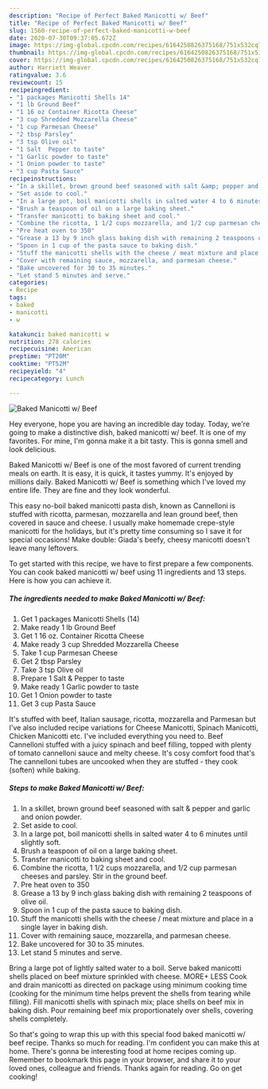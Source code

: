 ```yaml
---
description: "Recipe of Perfect Baked Manicotti w/ Beef"
title: "Recipe of Perfect Baked Manicotti w/ Beef"
slug: 1560-recipe-of-perfect-baked-manicotti-w-beef
date: 2020-07-30T09:37:05.672Z
image: https://img-global.cpcdn.com/recipes/6164250826375168/751x532cq70/baked-manicotti-w-beef-recipe-main-photo.jpg
thumbnail: https://img-global.cpcdn.com/recipes/6164250826375168/751x532cq70/baked-manicotti-w-beef-recipe-main-photo.jpg
cover: https://img-global.cpcdn.com/recipes/6164250826375168/751x532cq70/baked-manicotti-w-beef-recipe-main-photo.jpg
author: Harriett Weaver
ratingvalue: 3.6
reviewcount: 15
recipeingredient:
- "1 packages Manicotti Shells 14"
- "1 lb Ground Beef"
- "1 16 oz Container Ricotta Cheese"
- "3 cup Shredded Mozzarella Cheese"
- "1 cup Parmesan Cheese"
- "2 tbsp Parsley"
- "3 tsp Olive oil"
- "1 Salt  Pepper to taste"
- "1 Garlic powder to taste"
- "1 Onion powder to taste"
- "3 cup Pasta Sauce"
recipeinstructions:
- "In a skillet, brown ground beef seasoned with salt &amp; pepper and garlic and onion powder."
- "Set aside to cool."
- "In a large pot, boil manicotti shells in salted water 4 to 6 minutes until slightly soft."
- "Brush a teaspoon of oil on a large baking sheet."
- "Transfer manicotti to baking sheet and cool."
- "Combine the ricotta, 1 1/2 cups mozzarella, and 1/2 cup parmesan cheeses and parsley. Stir in the ground beef."
- "Pre heat oven to 350"
- "Grease a 13 by 9 inch glass baking dish with remaining 2 teaspoons of olive oil."
- "Spoon in 1 cup of the pasta sauce to baking dish."
- "Stuff the manicotti shells with the cheese / meat mixture and place in a single layer in baking dish."
- "Cover with remaining sauce, mozzarella, and parmesan cheese."
- "Bake uncovered for 30 to 35 minutes."
- "Let stand 5 minutes and serve."
categories:
- Recipe
tags:
- baked
- manicotti
- w

katakunci: baked manicotti w 
nutrition: 278 calories
recipecuisine: American
preptime: "PT20M"
cooktime: "PT52M"
recipeyield: "4"
recipecategory: Lunch

---
```



![Baked Manicotti w/ Beef](https://img-global.cpcdn.com/recipes/6164250826375168/751x532cq70/baked-manicotti-w-beef-recipe-main-photo.jpg)

Hey everyone, hope you are having an incredible day today. Today, we're going to make a distinctive dish, baked manicotti w/ beef. It is one of my favorites. For mine, I'm gonna make it a bit tasty. This is gonna smell and look delicious.

Baked Manicotti w/ Beef is one of the most favored of current trending meals on earth. It is easy, it is quick, it tastes yummy. It's enjoyed by millions daily. Baked Manicotti w/ Beef is something which I've loved my entire life. They are fine and they look wonderful.

This easy no-boil baked manicotti pasta dish, known as Cannelloni is stuffed with ricotta, parmesan, mozzarella and lean ground beef, then covered in sauce and cheese. I usually make homemade crepe-style manicotti for the holidays, but it&#39;s pretty time consuming so I save it for special occasions! Make double: Giada&#39;s beefy, cheesy manicotti doesn&#39;t leave many leftovers.


To get started with this recipe, we have to first prepare a few components. You can cook baked manicotti w/ beef using 11 ingredients and 13 steps. Here is how you can achieve it.

<!--inarticleads1-->

##### The ingredients needed to make Baked Manicotti w/ Beef:

1. Get 1 packages Manicotti Shells (14)
1. Make ready 1 lb Ground Beef
1. Get 1 16 oz. Container Ricotta Cheese
1. Make ready 3 cup Shredded Mozzarella Cheese
1. Take 1 cup Parmesan Cheese
1. Get 2 tbsp Parsley
1. Take 3 tsp Olive oil
1. Prepare 1 Salt &amp; Pepper to taste
1. Make ready 1 Garlic powder to taste
1. Get 1 Onion powder to taste
1. Get 3 cup Pasta Sauce


It&#39;s stuffed with beef, Italian sausage, ricotta, mozzarella and Parmesan but I&#39;ve also included recipe variations for Cheese Manicotti, Spinach Manicotti, Chicken Manicotti etc. I&#39;ve included everything you need to. Beef Cannelloni stuffed with a juicy spinach and beef filling, topped with plenty of tomato cannelloni sauce and melty cheese. It&#39;s cosy comfort food that&#39;s The cannelloni tubes are uncooked when they are stuffed - they cook (soften) while baking. 

<!--inarticleads2-->

##### Steps to make Baked Manicotti w/ Beef:

1. In a skillet, brown ground beef seasoned with salt &amp; pepper and garlic and onion powder.
1. Set aside to cool.
1. In a large pot, boil manicotti shells in salted water 4 to 6 minutes until slightly soft.
1. Brush a teaspoon of oil on a large baking sheet.
1. Transfer manicotti to baking sheet and cool.
1. Combine the ricotta, 1 1/2 cups mozzarella, and 1/2 cup parmesan cheeses and parsley. Stir in the ground beef.
1. Pre heat oven to 350
1. Grease a 13 by 9 inch glass baking dish with remaining 2 teaspoons of olive oil.
1. Spoon in 1 cup of the pasta sauce to baking dish.
1. Stuff the manicotti shells with the cheese / meat mixture and place in a single layer in baking dish.
1. Cover with remaining sauce, mozzarella, and parmesan cheese.
1. Bake uncovered for 30 to 35 minutes.
1. Let stand 5 minutes and serve.


Bring a large pot of lightly salted water to a boil. Serve baked manicotti shells placed on beef mixture sprinkled with cheese. MORE+ LESS Cook and drain manicotti as directed on package using minimum cooking time (cooking for the minimum time helps prevent the shells from tearing while filling). Fill manicotti shells with spinach mix; place shells on beef mix in baking dish. Pour remaining beef mix proportionately over shells, covering shells completely. 

So that's going to wrap this up with this special food baked manicotti w/ beef recipe. Thanks so much for reading. I'm confident you can make this at home. There's gonna be interesting food at home recipes coming up. Remember to bookmark this page in your browser, and share it to your loved ones, colleague and friends. Thanks again for reading. Go on get cooking!
